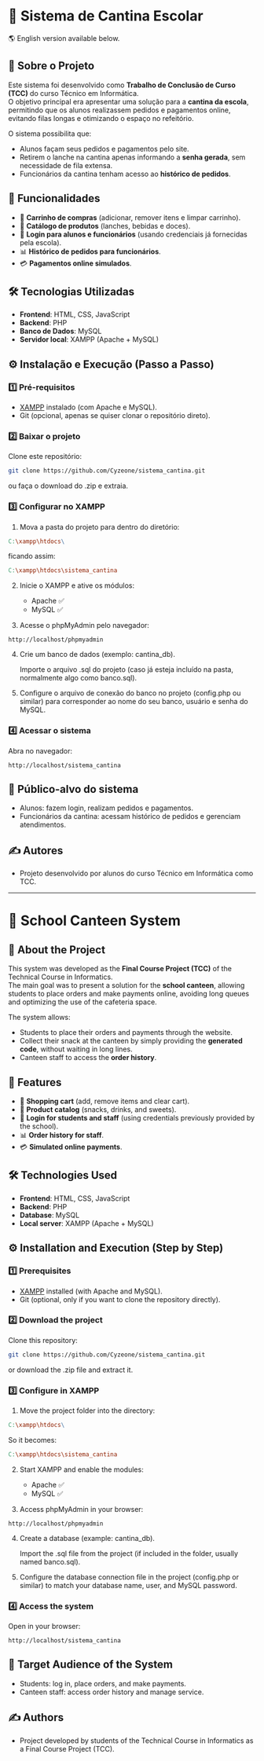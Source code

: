 # 🍔 Sistema de Cantina Escolar

🌎 English version available below.

## 📖 Sobre o Projeto

Este sistema foi desenvolvido como **Trabalho de Conclusão de Curso (TCC)** do curso Técnico em Informática.  
O objetivo principal era apresentar uma solução para a **cantina da escola**, permitindo que os alunos realizassem pedidos e pagamentos online, evitando filas longas e otimizando o espaço no refeitório.

O sistema possibilita que:
- Alunos façam seus pedidos e pagamentos pelo site.
- Retirem o lanche na cantina apenas informando a **senha gerada**, sem necessidade de fila extensa.
- Funcionários da cantina tenham acesso ao **histórico de pedidos**.

## 🚀 Funcionalidades

- 🛒 **Carrinho de compras** (adicionar, remover itens e limpar carrinho).  
- 🍔 **Catálogo de produtos** (lanches, bebidas e doces).  
- 🔑 **Login para alunos e funcionários** (usando credenciais já fornecidas pela escola).  
- 📊 **Histórico de pedidos para funcionários**.  
- 💳 **Pagamentos online simulados**.  

## 🛠️ Tecnologias Utilizadas

- **Frontend**: HTML, CSS, JavaScript  
- **Backend**: PHP  
- **Banco de Dados**: MySQL  
- **Servidor local**: XAMPP (Apache + MySQL)  

## ⚙️ Instalação e Execução (Passo a Passo)

### 1️⃣ Pré-requisitos

- [XAMPP](https://www.apachefriends.org/index.html) instalado (com Apache e MySQL).
- Git (opcional, apenas se quiser clonar o repositório direto).

### 2️⃣ Baixar o projeto

Clone este repositório:

  ```bash
  git clone https://github.com/Cyzeone/sistema_cantina.git
  ```
ou faça o download do .zip e extraia.

### 3️⃣ Configurar no XAMPP

1. Mova a pasta do projeto para dentro do diretório:

```makefile
C:\xampp\htdocs\
```

ficando assim:

```makefile
C:\xampp\htdocs\sistema_cantina
```

2. Inicie o XAMPP e ative os módulos:

    - Apache ✅
    - MySQL ✅

3. Acesse o phpMyAdmin pelo navegador:

```arduino
http://localhost/phpmyadmin
```

4. Crie um banco de dados (exemplo: cantina_db).

    Importe o arquivo .sql do projeto (caso já esteja incluído na pasta, normalmente algo como banco.sql).

5. Configure o arquivo de conexão do banco no projeto (config.php ou similar) para corresponder ao nome do seu banco, usuário e senha do MySQL.

### 4️⃣ Acessar o sistema

Abra no navegador:

```arduino
http://localhost/sistema_cantina
```

## 👥 Público-alvo do sistema

- Alunos: fazem login, realizam pedidos e pagamentos.
- Funcionários da cantina: acessam histórico de pedidos e gerenciam atendimentos.

## ✍️ Autores

- Projeto desenvolvido por alunos do curso Técnico em Informática como TCC.

---

# 🍔 School Canteen System

## 📖 About the Project

This system was developed as the **Final Course Project (TCC)** of the Technical Course in Informatics.  
The main goal was to present a solution for the **school canteen**, allowing students to place orders and make payments online, avoiding long queues and optimizing the use of the cafeteria space.

The system allows:
- Students to place their orders and payments through the website.  
- Collect their snack at the canteen by simply providing the **generated code**, without waiting in long lines.  
- Canteen staff to access the **order history**.  

## 🚀 Features

- 🛒 **Shopping cart** (add, remove items and clear cart).  
- 🍔 **Product catalog** (snacks, drinks, and sweets).  
- 🔑 **Login for students and staff** (using credentials previously provided by the school).  
- 📊 **Order history for staff**.  
- 💳 **Simulated online payments**.  

## 🛠️ Technologies Used

- **Frontend**: HTML, CSS, JavaScript  
- **Backend**: PHP  
- **Database**: MySQL  
- **Local server**: XAMPP (Apache + MySQL)  

## ⚙️ Installation and Execution (Step by Step)

### 1️⃣ Prerequisites

- [XAMPP](https://www.apachefriends.org/index.html) installed (with Apache and MySQL).  
- Git (optional, only if you want to clone the repository directly).  

### 2️⃣ Download the project

Clone this repository:

```bash
git clone https://github.com/Cyzeone/sistema_cantina.git
```

or download the .zip file and extract it.

### 3️⃣ Configure in XAMPP

1. Move the project folder into the directory:

```makefile
C:\xampp\htdocs\
```

So it becomes:

```makefile
C:\xampp\htdocs\sistema_cantina
```

2. Start XAMPP and enable the modules:

    - Apache ✅
    - MySQL ✅

3. Access phpMyAdmin in your browser:

```arduino
http://localhost/phpmyadmin
```

4. Create a database (example: cantina_db).

    Import the .sql file from the project (if included in the folder, usually named banco.sql).

5. Configure the database connection file in the project (config.php or similar) to match your database name, user, and MySQL password.

### 4️⃣ Access the system

Open in your browser:

```arduino
http://localhost/sistema_cantina
```

## 👥 Target Audience of the System

- Students: log in, place orders, and make payments.
- Canteen staff: access order history and manage service.

## ✍️ Authors

- Project developed by students of the Technical Course in Informatics as a Final Course Project (TCC).